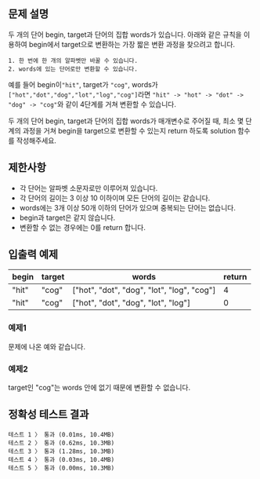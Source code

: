 ## 문제 설명

두 개의 단어 begin, target과 단어의 집합 words가 있습니다. 아래와 같은 규칙을 이용하여 begin에서 target으로 변환하는 가장 짧은 변환 과정을 찾으려고 합니다.

```
1. 한 번에 한 개의 알파벳만 바꿀 수 있습니다.
2. words에 있는 단어로만 변환할 수 있습니다.
```
예를 들어 begin이`"hit"`, target가 `"cog"`, words가 `["hot","dot","dog","lot","log","cog"]`라면 `"hit" -> "hot" -> "dot" -> "dog" -> "cog"`와 같이 4단계를 거쳐 변환할 수 있습니다.

두 개의 단어 begin, target과 단어의 집합 words가 매개변수로 주어질 때, 최소 몇 단계의 과정을 거쳐 begin을 target으로 변환할 수 있는지 return 하도록 solution 함수를 작성해주세요.



## 제한사항
- 각 단어는 알파벳 소문자로만 이루어져 있습니다.
- 각 단어의 길이는 3 이상 10 이하이며 모든 단어의 길이는 같습니다.
- words에는 3개 이상 50개 이하의 단어가 있으며 중복되는 단어는 없습니다.
- begin과 target은 같지 않습니다.
- 변환할 수 없는 경우에는 0를 return 합니다.

## 입출력 예제

|begin|target|words|return|
|---|---|------|---|
|"hit"|"cog"|["hot", "dot", "dog", "lot", "log", "cog"]|4
|"hit"|"cog"|["hot", "dot", "dog", "lot", "log"]|0


### 예제1

문제에 나온 예와 같습니다.

### 예제2

target인 "cog"는 words 안에 없기 때문에 변환할 수 없습니다.

## 정확성 테스트 결과
```
테스트 1 〉	통과 (0.01ms, 10.4MB)
테스트 2 〉	통과 (0.62ms, 10.3MB)
테스트 3 〉	통과 (1.28ms, 10.3MB)
테스트 4 〉	통과 (0.03ms, 10.4MB)
테스트 5 〉	통과 (0.00ms, 10.3MB)
```